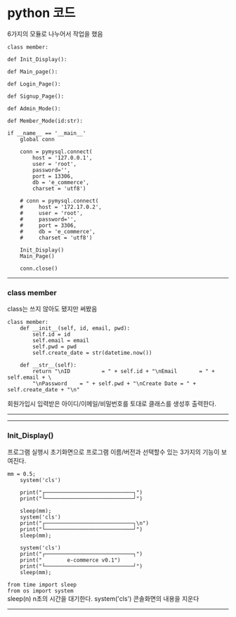 # python 코드

6가지의 모듈로 나누어서 작업을 했음

```
class member:

def Init_Display():

def Main_page():

def Login_Page():

def Signup_Page():

def Admin_Mode():

def Member_Mode(id:str):

if __name__ == '__main__'
    global conn

    conn = pymysql.connect(
        host = '127.0.0.1', 
        user = 'root', 
        password='', 
        port = 13306, 
        db = 'e_commerce', 
        charset = 'utf8')

    # conn = pymysql.connect(
    #     host = '172.17.0.2', 
    #     user = 'root', 
    #     password='', 
    #     port = 3306, 
    #     db = 'e_commerce', 
    #     charset = 'utf8')

    Init_Display()
    Main_Page()

    conn.close()
```
---
### class member

class는 쓰지 않아도 됐지만 써봤음

```
class member:
    def __init__(self, id, email, pwd):
        self.id = id
        self.email = email
        self.pwd = pwd
        self.create_date = str(datetime.now())

    def __str__(self):
        return "\nID          = " + self.id + "\nEmail       = " + self.email + \
        "\nPassword    = " + self.pwd + "\nCreate Date = " + self.create_date + "\n"
```

회원가입시 입력받은 아이디/이메일/비밀번호를 토대로 클래스를 생성후 출력한다.

---

---
### Init_Display()

프로그램 실행시 초기화면으로 프로그램 이름/버전과 선택할수 있는 3가지의 기능이 보여진다.
```
mm = 0.5;
    system('cls')

    print("┌────────────────────────────┐")
    print("└────────────────────────────┘")

    sleep(mm);
    system('cls')
    print("┌────────────────────────────┐\n")
    print("└────────────────────────────┘")
    sleep(mm);

    system('cls')
    print("┌────────────────────────────┐")
    print("        e-commerce v0.1")
    print("└────────────────────────────┘")
    sleep(mm);
```

`from time import sleep`<br/>
`from os import system`<br/>
sleep(n) n초의 시간을 대기한다.   system('cls') 콘솔화면의 내용을 지운다

---
